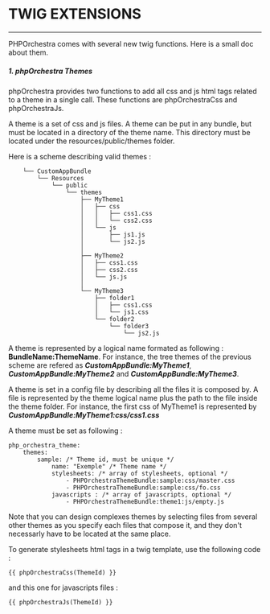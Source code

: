 # TWIG EXTENSIONS #
----------

PHPOrchestra comes with several new twig functions. Here is a small doc about them.

##### 1. phpOrchestra Themes
phpOrchestra provides two functions to add all css and js html tags related to a theme in a single call. These functions are phpOrchestraCss and phpOrchestraJs.

A theme is a set of css and js files. A theme can be put in any bundle, but must  be located in a directory of the theme name. This directory must be located under the resources/public/themes folder.

Here is a scheme describing valid themes :

	    └── CustomAppBundle
	        └── Resources
	            └── public
	                └── themes
	                    ├── MyTheme1
		                │   ├── css
		                │   │   ├── css1.css
		                │   │   └── css2.css
		                │   └── js
		                │       ├── js1.js
		                │       └── js2.js
		                │   
	                    ├── MyTheme2
		                │   ├── css1.css 
		                │   ├── css2.css
		                │   └── js.js
						│
			            └── MyTheme3
		                    ├── folder1
		                    │   ├── css1.css
		                    │   └── js1.css
		                    └── folder2
		                        └── folder3
		                        	└── js2.js



A theme is represented by a logical name formated as following : **BundleName:ThemeName**. For instance, the tree themes of the previous scheme are refered as ***CustomAppBundle:MyTheme1***, ***CustomAppBundle:MyTheme2*** and ***CustomAppBundle:MyTheme3***.

A theme is set in a config file by describing all the files it is composed by. A file is represented by the theme logical name plus the path to the file inside the theme folder. For instance, the first css of MyTheme1 is represented by ***CustomAppBundle:MyTheme1:css/css1.css***

A theme must be set as following :

	php_orchestra_theme:
    	themes: 
    	    sample: /* Theme id, must be unique */
    	        name: "Exemple" /* Theme name */
    	        stylesheets: /* array of stylesheets, optional */
    	            - PHPOrchestraThemeBundle:sample:css/master.css
    	            - PHPOrchestraThemeBundle:sample:css/fo.css
            	javascripts : /* array of javascripts, optional */
                	- PHPOrchestraThemeBundle:theme1:js/empty.js

Note that you can design complexes themes by selecting files from several other themes as you specify each files that compose it, and they don't necessarly have to be located at the same place.

To generate stylesheets html tags in a twig template, use the following code :

    {{ phpOrchestraCss(ThemeId) }}

and this one for javascripts files :

    {{ phpOrchestraJs(ThemeId) }}
